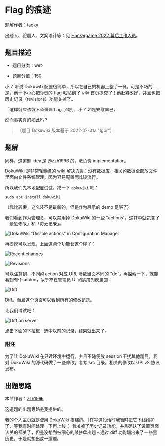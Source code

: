 # Flag 的痕迹

题解作者：[taoky](https://github.com/taoky)

出题人、验题人、文案设计等：见 [Hackergame 2022 幕后工作人员](../../credits.pdf)。

## 题目描述

- 题目分类：web

- 题目分值：150

小 Z 听说 Dokuwiki 配置很简单，所以在自己的机器上整了一份。可是不巧的是，他一不小心把珍贵的 flag 粘贴到了 wiki 首页提交了！他赶紧改好，并且也把历史记录（revisions）功能关掉了。

「这样就应该就不会泄漏 flag 了吧」，小 Z 如是安慰自己。

然而事实真的如此吗？

> （题目 Dokuwiki 版本基于 2022-07-31a "Igor"）

## 题解

同样，这道题 idea 是 @zzh1996 的，我负责 implementation。

DokuWiki 是非常轻量级的 wiki 解决方案：没有数据库，相关的数据全部放文件里面由文件系统管理。因为容易配置而比较流行。

所以我们先本地配置试试，摸一下 `dokuwiki` 吧：

```
sudo apt install dokuwiki
```

（我比较懒，这么装不是最新的，但是作为展示的 demo 足够了）

我们看到作为管理员，可以禁用掉 DokuWiki 的一些 "actions"，这其中就包含了「最近修改」和「历史记录」。

![DokuWiki "Disable actions" in Configuration Manager](assets/admin_actions.png)

再摸摸可以发现，上面这两个功能长这个样子：

![Recent changes](assets/action_recent.png)

![Revisions](assets/action_revisions.png)

可以注意到，不同的 action 对应 URL 参数里面不同的 "do"。再探索一下，就能看到有个 action，似乎不在管理员 UI 的禁用列表里面：

![Diff](assets/action_diff.png)

Diff。而且这个页面可以看到所有的修改记录。

让我们试试吧：

![Diff on server](assets/server_diff.png)

点击下面的下拉框，选中以前的记录，结果就出来了。

### 附注

为了让 DokuWiki 在只读环境中运行，并且不随便放 session 干扰其他题目，我对 DokuWiki 的源代码做了一些修改，参考 src 目录。相关的修改以 GPLv2 协议发布。

## 出题思路

本节作者：[zzh1996](https://github.com/zzh1996)

这道题的出题思路是我提供的。

我的个人主页就是使用 DokuWiki 搭建的。（在写这段话时我暂时把它下线维护了，等我有时间处理一下再上线。）我关掉了历史记录功能，并且确认了设置页面该关的都关了，但是没想到被细心的某拼盘出题人通过 diff 功能翻出来了一些黑历史，于是就想出成一道题。
